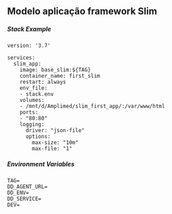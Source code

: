 ## Modelo aplicação framework Slim

##### Stack Example
```
version: '3.7'

services:
  slim_app:  
    image: base_slim:${TAG}
    container_name: first_slim
    restart: always
    env_file:
    - stack.env
    volumes:
    - /mnt/d/Amplimed/slim_first_app/:/var/www/html
    ports:  
    - "80:80"
    logging:
      driver: "json-file"
      options:
        max-size: "10m"
        max-file: "1"
```
##### Environment Variables

```
TAG=
DD_AGENT_URL=
DD_ENV=
DD_SERVICE=
DEV=
```
